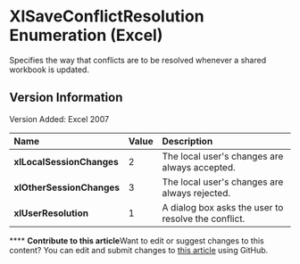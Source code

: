 
# XlSaveConflictResolution Enumeration (Excel)

Specifies the way that conflicts are to be resolved whenever a shared workbook is updated.


## Version Information

Version Added: Excel 2007 



|**Name**|**Value**|**Description**|
|:-----|:-----|:-----|
| **xlLocalSessionChanges**|2|The local user's changes are always accepted.|
| **xlOtherSessionChanges**|3|The local user's changes are always rejected.|
| **xlUserResolution**|1|A dialog box asks the user to resolve the conflict.|

****   **Contribute to this article**Want to edit or suggest changes to this content? You can edit and submit changes to  [this article](https://github.com/jhershey00/VBA_Excel_Test/OpenXMLCon/articles/1cdccb5a-c356-4572-9429-49850338b31b.md) using GitHub.

